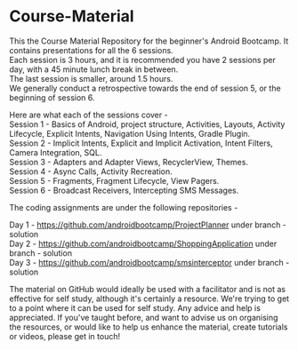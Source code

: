 Course-Material
===============

This the Course Material Repository for the beginner's Android Bootcamp. It contains presentations for all the 6 sessions.  
Each session is 3 hours, and it is recommended you have 2 sessions per day, with a 45 minute lunch break in between.  
The last session is smaller, around 1.5 hours.  
We generally conduct a retrospective towards the end of session 5, or the beginning of session 6.  

Here are what each of the sessions cover -  
Session 1 - Basics of Android, project structure, Activities, Layouts, Activity Lifecycle, Explicit Intents, Navigation Using Intents, Gradle Plugin.  
Session 2 - Implicit Intents, Explicit and Implicit Activation, Intent Filters, Camera Integration, SQL.  
Session 3 - Adapters and Adapter Views, RecyclerView, Themes.  
Session 4 - Async Calls, Activity Recreation.  
Session 5 - Fragments, Fragment Lifecycle, View Pagers.  
Session 6 - Broadcast Receivers, Intercepting SMS Messages.  

The coding assignments are under the following repositories - 

Day 1 - https://github.com/androidbootcamp/ProjectPlanner under branch - solution  
Day 2 - https://github.com/androidbootcamp/ShoppingApplication under branch - solution  
Day 3 - https://github.com/androidbootcamp/smsinterceptor under branch - solution  

The material on GitHub would ideally be used with a facilitator and is not as effective for self study, although it's certainly a resource. We're trying to get to a point where it can be used for self study. Any advice and help is appreciated. If you've taught before, and want to advise us on organising the resources, or would like to help us enhance the material, create tutorials or videos, please get in touch! 
